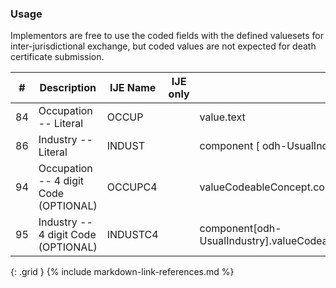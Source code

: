 ### Usage
Implementors are free to use the coded fields with the defined valuesets for inter-jurisdictional exchange, but coded values are not expected for death certificate submission.

| **#** |  **Description**   |  **IJE Name**   | IJE only |  **Field**  |  **Type**  | **Value Set**  |
| :---------: | ------------- | ------------ | :----------: |---------- | -------- | -------- |
| 84 | Occupation -- Literal  | OCCUP| |value.text | string(40) | - | 
| 86 | Industry -- Literal  | INDUST| |component [ odh-UsualIndustry	].value.text | string(40) | - | 
| 94 | Occupation -- 4 digit Code (OPTIONAL) | OCCUPC4| |valueCodeableConcept.coding[occupationCDCCensus2010] | codeable | [PHVS_Occupation_CDC_Census2010VS] | 
| 95 | Industry -- 4 digit Code (OPTIONAL) | INDUSTC4| |component[odh-UsualIndustry].valueCodeableConcept.coding[industryCDCCensus2010] | codeable | [PHVS_Industry_CDC_Census2010VS] | 
{: .grid }
{% include markdown-link-references.md %}
